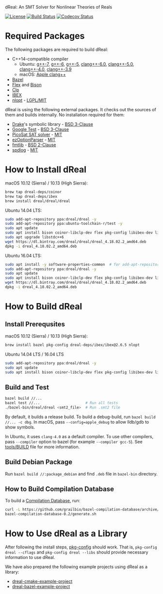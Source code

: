 dReal: An SMT Solver for Nonlinear Theories of Reals

[![License](https://img.shields.io/badge/License-Apache%202.0-blue.svg)](https://opensource.org/licenses/Apache-2.0)
[![Build Status](https://travis-ci.org/dreal/dreal4.svg?branch=master)](https://travis-ci.org/dreal/dreal4)
[![Codecov Status](https://img.shields.io/codecov/c/github/dreal/dreal4.svg)](https://codecov.io/gh/dreal/dreal4)

Required Packages
=================

The following packages are required to build dReal:

 - C++14-compatible compiler
   - Ubuntu:
   [g++-7](https://gcc.gnu.org/gcc-7),
   [g++-6](https://gcc.gnu.org/gcc-6),
   [g++-5](https://gcc.gnu.org/gcc-5),
   [clang++-6.0](http://releases.llvm.org/6.0.0/tools/clang/docs),
   [clang++-5.0](http://releases.llvm.org/5.0.0/tools/clang/docs),
   [clang++-4.0](http://releases.llvm.org/4.0.0/tools/clang/docs),
   [clang++-3.9](http://releases.llvm.org/3.9.0/tools/clang/docs)
   - macOS: [Apple clang++](https://developer.apple.com/library/content/documentation/CompilerTools/Conceptual/LLVMCompilerOverview/index.html)
 - [Bazel](https://bazel.build)
 - [Flex](https://www.gnu.org/software/flex) and [Bison](https://www.gnu.org/software/bison)
 - [Clp](https://projects.coin-or.org/Clp)
 - [IBEX](https://github.com/ibex-team/ibex-lib)
 - [nlopt](http://nlopt.readthedocs.io) - [LGPL/MIT](https://raw.githubusercontent.com/stevengj/nlopt/master/COPYING)

dReal is using the following external packages. It checks out the sources of them and builds internally. No installation required for them:

 - [Drake](http://drake.mit.edu)'s symbolic library - [BSD 3-Clause](https://raw.githubusercontent.com/RobotLocomotion/drake/master/LICENSE.TXT)
 - [Google Test](https://github.com/google/googletest) - [BSD 3-Clause](https://raw.githubusercontent.com/google/googletest/master/googletest/LICENSE)
 - [PicoSat SAT solver](http://fmv.jku.at/picosat) - [MIT](http://fmv.jku.at/picosat/LICENSE)
 - [ezOptionParser](http://ezoptionparser.sourceforge.net) - [MIT](https://raw.githubusercontent.com/dreal-deps/ezoptionparser/master/MIT-LICENSE)
 - [fmtlib](http://fmtlib.net/latest/index.html) - [BSD 2-Clause](https://raw.githubusercontent.com/fmtlib/fmt/master/LICENSE.rst)
 - [spdlog](https://github.com/gabime/spdlog) - [MIT](https://raw.githubusercontent.com/gabime/spdlog/master/LICENSE)

How to Install dReal
====================

macOS 10.12 (Sierra) / 10.13 (High Sierra):

```bash
brew tap dreal-deps/coinor
brew tap dreal-deps/ibex
brew install dreal/dreal/dreal
```

Ubuntu 14.04 LTS:
```bash
sudo add-apt-repository ppa:dreal/dreal -y
sudo add-apt-repository ppa:ubuntu-toolchain-r/test -y
sudo apt update
sudo apt install bison coinor-libclp-dev flex pkg-config libibex-dev libbz2-dev libnlopt-dev
sudo apt upgrade libstdc++6
wget https://dl.bintray.com/dreal/dreal/dreal_4.18.02.2_amd64.deb
dpkg -i dreal_4.18.02.2_amd64.deb
```

Ubuntu 16.04 LTS:
```bash
sudo apt install -y software-properties-common  # for add-apt-repository
sudo add-apt-repository ppa:dreal/dreal -y
sudo apt update
sudo apt install bison coinor-libclp-dev flex pkg-config libibex-dev libbz2-dev libnlopt-dev
wget https://dl.bintray.com/dreal/dreal/dreal_4.18.02.2_amd64.deb
dpkg -i dreal_4.18.02.2_amd64.deb
```

How to Build dReal
==================

Install Prerequsites
--------------------

macOS 10.12 (Sierra) / 10.13 (High Sierra):

```bash
brew install bazel pkg-config dreal-deps/ibex/ibex@2.6.5 nlopt
```

Ubuntu 14.04 LTS / 16.04 LTS

```bash
sudo add-apt-repository ppa:dreal/dreal -y
sudo apt update
sudo apt install bison coinor-libclp-dev flex pkg-config libibex-dev libbz2-dev libnlopt-dev
```

Build and Test
--------------

```bash
bazel build //...
bazel test //...                     # Run all tests
./bazel-bin/dreal/dreal <smt2_file>  # Run .smt2 file
```

By default, it builds a release build. To build a debug-build, run
`bazel build //... -c dbg`. In macOS, pass `--config=apple_debug` to
allow lldb/gdb to show symbols.

In Ubuntu, it uses `clang-4.0` as a default compiler. To use other
compilers, pass `--compiler` option to bazel (for example `--compiler
gcc-5`). See
[tools/BUILD](https://github.com/dreal/dreal4/blob/master/tools/BUILD#L47-L75)
file for more information.

Build Debian Package
--------------------

Run `bazel build //:package_debian` and find `.deb` file in `bazel-bin` directory.


How to Build Compilation Database
-----------------------------------

To build a [Compilation
Database](https://clang.llvm.org/docs/JSONCompilationDatabase.html),
run:

```bash
curl -L https://github.com/grailbio/bazel-compilation-database/archive/0.2.tar.gz | tar -xz
bazel-compilation-database-0.2/generate.sh
```

How to Use dReal as a Library
=============================

After following the install steps,
[pkg-config](https://www.freedesktop.org/wiki/Software/pkg-config)
should work. That is, `pkg-config dreal --cflags` and `pkg-config
dreal --libs` should provide necessary information to use dReal.

We have also prepared the following example projects using dReal as a
library:
 - [dreal-cmake-example-project](https://github.com/dreal/dreal-cmake-example-project)
 - [dreal-bazel-example-project](https://github.com/dreal/dreal-bazel-example-project)
